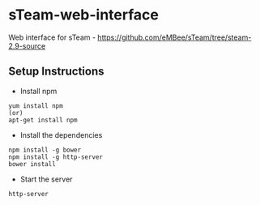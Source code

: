 # sTeam-web-interface
Web interface for sTeam - https://github.com/eMBee/sTeam/tree/steam-2.9-source

## Setup Instructions

- Install npm

```
yum install npm
(or)
apt-get install npm
```

- Install the dependencies

```
npm install -g bower
npm install -g http-server
bower install
```

- Start the server

```
http-server
```